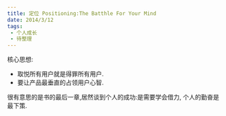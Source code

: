 ```yaml
---
title: 定位 Positioning:The Batthle For Your Mind 
date: 2014/3/12
tags:
 - 个人成长
 - 待整理
---
```


核心思想:
* 取悦所有用户就是得罪所有用户.
* 要让产品最垂直的占领用户心智.

很有意思的是书的最后一章,居然谈到个人的成功:是需要学会借力, 个人的勤奋是最下策.

